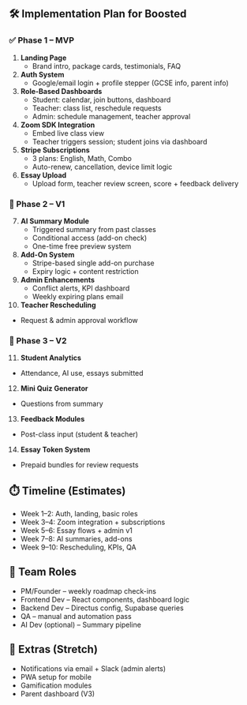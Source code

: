 ## 🛠️ Implementation Plan for Boosted

### ✅ Phase 1 – MVP
1. **Landing Page**
   - Brand intro, package cards, testimonials, FAQ
2. **Auth System**
   - Google/email login + profile stepper (GCSE info, parent info)
3. **Role-Based Dashboards**
   - Student: calendar, join buttons, dashboard
   - Teacher: class list, reschedule requests
   - Admin: schedule management, teacher approval
4. **Zoom SDK Integration**
   - Embed live class view
   - Teacher triggers session; student joins via dashboard
5. **Stripe Subscriptions**
   - 3 plans: English, Math, Combo
   - Auto-renew, cancellation, device limit logic
6. **Essay Upload**
   - Upload form, teacher review screen, score + feedback delivery

### 🚀 Phase 2 – V1
7. **AI Summary Module**
   - Triggered summary from past classes
   - Conditional access (add-on check)
   - One-time free preview system
8. **Add-On System**
   - Stripe-based single add-on purchase
   - Expiry logic + content restriction
9. **Admin Enhancements**
   - Conflict alerts, KPI dashboard
   - Weekly expiring plans email
10. **Teacher Rescheduling**
   - Request & admin approval workflow

### 🔮 Phase 3 – V2
11. **Student Analytics**
   - Attendance, AI use, essays submitted
12. **Mini Quiz Generator**
   - Questions from summary
13. **Feedback Modules**
   - Post-class input (student & teacher)
14. **Essay Token System**
   - Prepaid bundles for review requests

## ⏱️ Timeline (Estimates)
- Week 1–2: Auth, landing, basic roles
- Week 3–4: Zoom integration + subscriptions
- Week 5–6: Essay flows + admin v1
- Week 7–8: AI summaries, add-ons
- Week 9–10: Rescheduling, KPIs, QA

## 👥 Team Roles
- PM/Founder – weekly roadmap check-ins
- Frontend Dev – React components, dashboard logic
- Backend Dev – Directus config, Supabase queries
- QA – manual and automation pass
- AI Dev (optional) – Summary pipeline

## 🎯 Extras (Stretch)
- Notifications via email + Slack (admin alerts)
- PWA setup for mobile
- Gamification modules
- Parent dashboard (V3)

